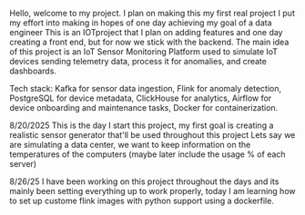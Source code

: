 Hello, welcome to my project. I plan on making this my first real project I put my effort into making in hopes of one day achieving my goal of a data engineer
This is an IOTproject that I plan on adding features and one day creating a front end, but for now we stick with the backend.
The main idea of this project is an IoT Sensor Monitoring Platform used to simulate IoT devices sending telemetry data, process it for anomalies, and create dashboards.

Tech stack: Kafka for sensor data ingestion,
Flink for anomaly detection,
PostgreSQL for device metadata,
ClickHouse for analytics,
Airflow for device onboarding and maintenance tasks,
Docker for containerization.

8/20/2025
This is the day I start this project, my first goal is creating a realistic sensor generator that'll be used throughout this project
Lets say we are simulating a data center, we want to keep information on the temperatures of the computers (maybe later include the usage % of each server)


8/26/25
I have been working on this project throughout the days and its mainly been setting everything up to work properly, today I am learning how to set up custome flink images with python support using a dockerfile.
